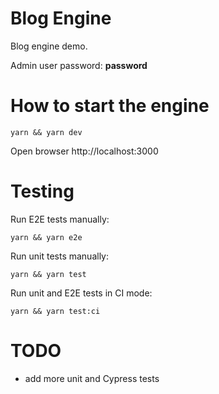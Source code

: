 # Blog Engine

Blog engine demo.

Admin user password: **password**

# How to start the engine

```
yarn && yarn dev
```

Open browser http://localhost:3000

# Testing

Run E2E tests manually:

```
yarn && yarn e2e
```

Run unit tests manually:

```
yarn && yarn test
```

Run unit and E2E tests in CI mode:

```
yarn && yarn test:ci
```

# TODO

- add more unit and Cypress tests
